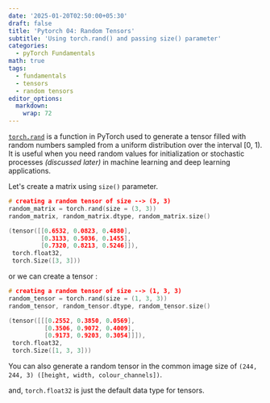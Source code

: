 ```yaml
---
date: '2025-01-20T02:50:00+05:30'
draft: false
title: 'Pytorch 04: Random Tensors'
subtitle: 'Using torch.rand() and passing size() parameter'
categories:
  - pyTorch Fundamentals
math: true
tags:
  - fundamentals
  - tensors
  - random tensors
editor_options: 
  markdown: 
    wrap: 72
---
```


[`torch.rand`](https://pytorch.org/docs/stable/generated/torch.rand.html) is a function in PyTorch used to generate a tensor filled with random numbers sampled from a uniform distribution over the interval [0, 1). It is useful when you need random values for initialization or stochastic processes *(discussed later)* in machine learning and deep learning applications.

Let's create a matrix using `size()` parameter.

```c
# creating a random tensor of size --> (3, 3)
random_matrix = torch.rand(size = (3, 3))
random_matrix, random_matrix.dtype, random_matrix.size()
```
```c
(tensor([[0.6532, 0.0823, 0.4880],
         [0.3133, 0.5036, 0.1455],
         [0.7320, 0.8213, 0.5246]]),
 torch.float32,
 torch.Size([3, 3]))
```
or we can create a tensor :

```c
# creating a random tensor of size --> (1, 3, 3)
random_tensor = torch.rand(size = (1, 3, 3))
random_tensor, random_tensor.dtype, random_tensor.size()
```

```c
(tensor([[[0.2552, 0.3850, 0.0569],
          [0.3506, 0.9072, 0.4009],
          [0.9173, 0.9203, 0.3054]]]),
 torch.float32,
 torch.Size([1, 3, 3]))
```

You can also generate a random tensor in the common image size of `(244, 244, 3) ([height, width, colour_channels])`.

and, `torch.float32` is just the default data type for tensors.
